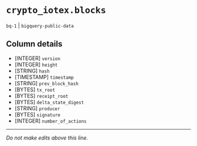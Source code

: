 # `crypto_iotex.blocks`
`bq-1` | `bigquery-public-data`

## Column details
* [INTEGER]   `version`
* [INTEGER]   `height`
* [STRING]    `hash`
* [TIMESTAMP] `timestamp`
* [STRING]    `prev_block_hash`
* [BYTES]     `tx_root`
* [BYTES]     `receipt_root`
* [BYTES]     `delta_state_digest`
* [STRING]    `producer`
* [BYTES]     `signature`
* [INTEGER]   `number_of_actions`

-------------------------------------------------------------------------------
*Do not make edits above this line.*
